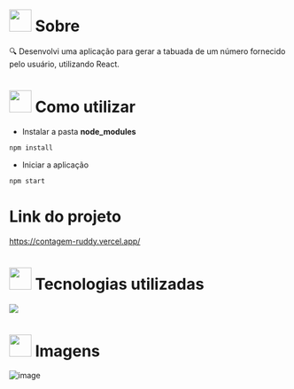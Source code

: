 # <img height="40" src="https://user-images.githubusercontent.com/84249945/219458363-0df46081-95bd-4878-a828-541457541cbd.png"/> Sobre
🔍 Desenvolvi uma aplicação para gerar a tabuada de um número fornecido pelo usuário, utilizando React.

# <img height="40" src="https://user-images.githubusercontent.com/84249945/219471082-bba3510e-ee6d-4a6e-bf78-d7afc692043e.png"/> Como utilizar
* Instalar a pasta <strong>node_modules</strong>
```bash
npm install
```

* Iniciar a aplicação
```bash
npm start
```

# Link do projeto
https://contagem-ruddy.vercel.app/

# <img height="40" src="https://user-images.githubusercontent.com/84249945/219471565-77dd520e-41ee-41f8-8fb9-0e259535a867.png"/> Tecnologias utilizadas
<p>
  <a href="https://skillicons.dev">
    <img src="https://skillicons.dev/icons?i=html,css,js,react,nodejs" />
  </a>
</p>

# <img height="40" src="https://user-images.githubusercontent.com/84249945/219472556-367952b0-d430-495e-87b9-3f4611bdab21.png" /> Imagens
![image](https://github.com/lucas23455/Tabuada/assets/80688055/2bec33c1-ffff-4347-a768-9f984fc43346)




